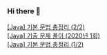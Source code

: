 
### Hi there 👋  

<!-- BLOG-START -->
<a href="https://zoo-tech.tistory.com/42">[Java] 기본 문법 총정리 (2/2)</a> <br>
<a href="https://zoo-tech.tistory.com/41">[Java] 기출 문제 풀이 (2020년 1회)</a> <br>
<a href="https://zoo-tech.tistory.com/40">[Java] 기본 문법 총정리 (1/2)</a> <br>
<!-- BLOG-END -->

